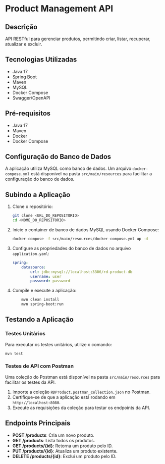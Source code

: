 # Product Management API

## Descrição
API RESTful para gerenciar produtos, permitindo criar, listar, recuperar, atualizar e excluir.

## Tecnologias Utilizadas
- Java 17
- Spring Boot
- Maven
- MySQL
- Docker Compose
- Swagger/OpenAPI

## Pré-requisitos
- Java 17
- Maven
- Docker
- Docker Compose

## Configuração do Banco de Dados
A aplicação utiliza MySQL como banco de dados. Um arquivo `docker-compose.yml` está disponível na pasta `src/main/resources` para facilitar a configuração do banco de dados.

## Subindo a Aplicação

1. Clone o repositório:
    ```bash
    git clone <URL_DO_REPOSITORIO>
    cd <NOME_DO_REPOSITORIO>
    ```

2. Inicie o container de banco de dados MySQL usando Docker Compose:
    ```bash
    docker-compose -f src/main/resources/docker-compose.yml up -d
    ```

3. Configure as propriedades do banco de dados no arquivo `application.yaml`:
   ```yaml
   spring:
       datasource:
           url: jdbc:mysql://localhost:3306/rd-product-db
           username: user
           password: password
   ```

4. Compile e execute a aplicação:
   ```bash
       mvn clean install
       mvn spring-boot:run
   ```

## Testando a Aplicação

### Testes Unitários
Para executar os testes unitários, utilize o comando:
   ```bash
   mvn test
   ```

### Testes de API com Postman
Uma coleção do Postman está disponível na pasta `src/main/resources` para facilitar os testes da API.

1. Importe a coleção `RDProduct.postman_collection.json` no Postman.
2. Certifique-se de que a aplicação está rodando em `http://localhost:8080`.
3. Execute as requisições da coleção para testar os endpoints da API.

## Endpoints Principais
- **POST /products**: Cria um novo produto.
- **GET /products**: Lista todos os produtos.
- **GET /products/{id}**: Retorna um produto pelo ID.
- **PUT /products/{id}**: Atualiza um produto existente.
- **DELETE /products/{id}**: Exclui um produto pelo ID.